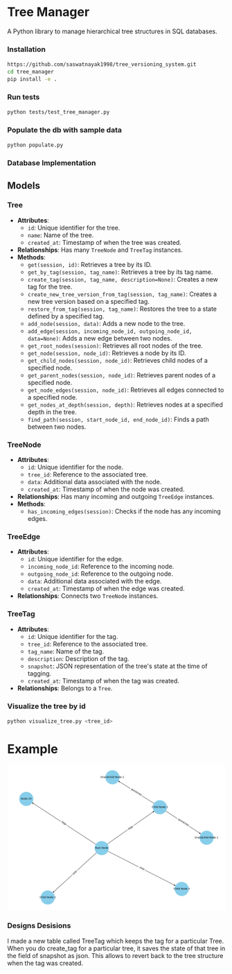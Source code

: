 # Tree Manager

A Python library to manage hierarchical tree structures in SQL databases.

### Installation

```bash
https://github.com/saswatnayak1998/tree_versioning_system.git
cd tree_manager
pip install -e .
```

### Run tests

```bash
python tests/test_tree_manager.py
```

### Populate the db with sample data

```bash
python populate.py
```

### Database Implementation

## Models

### Tree

- **Attributes**:
  - `id`: Unique identifier for the tree.
  - `name`: Name of the tree.
  - `created_at`: Timestamp of when the tree was created.
- **Relationships**: Has many `TreeNode` and `TreeTag` instances.
- **Methods**:
  - `get(session, id)`: Retrieves a tree by its ID.
  - `get_by_tag(session, tag_name)`: Retrieves a tree by its tag name.
  - `create_tag(session, tag_name, description=None)`: Creates a new tag for the tree.
  - `create_new_tree_version_from_tag(session, tag_name)`: Creates a new tree version based on a specified tag.
  - `restore_from_tag(session, tag_name)`: Restores the tree to a state defined by a specified tag.
  - `add_node(session, data)`: Adds a new node to the tree.
  - `add_edge(session, incoming_node_id, outgoing_node_id, data=None)`: Adds a new edge between two nodes.
  - `get_root_nodes(session)`: Retrieves all root nodes of the tree.
  - `get_node(session, node_id)`: Retrieves a node by its ID.
  - `get_child_nodes(session, node_id)`: Retrieves child nodes of a specified node.
  - `get_parent_nodes(session, node_id)`: Retrieves parent nodes of a specified node.
  - `get_node_edges(session, node_id)`: Retrieves all edges connected to a specified node.
  - `get_nodes_at_depth(session, depth)`: Retrieves nodes at a specified depth in the tree.
  - `find_path(session, start_node_id, end_node_id)`: Finds a path between two nodes.

### TreeNode

- **Attributes**:
  - `id`: Unique identifier for the node.
  - `tree_id`: Reference to the associated tree.
  - `data`: Additional data associated with the node.
  - `created_at`: Timestamp of when the node was created.
- **Relationships**: Has many incoming and outgoing `TreeEdge` instances.
- **Methods**:
  - `has_incoming_edges(session)`: Checks if the node has any incoming edges.

### TreeEdge

- **Attributes**:
  - `id`: Unique identifier for the edge.
  - `incoming_node_id`: Reference to the incoming node.
  - `outgoing_node_id`: Reference to the outgoing node.
  - `data`: Additional data associated with the edge.
  - `created_at`: Timestamp of when the edge was created.
- **Relationships**: Connects two `TreeNode` instances.

### TreeTag

- **Attributes**:
  - `id`: Unique identifier for the tag.
  - `tree_id`: Reference to the associated tree.
  - `tag_name`: Name of the tag.
  - `description`: Description of the tag.
  - `snapshot`: JSON representation of the tree's state at the time of tagging.
  - `created_at`: Timestamp of when the tag was created.
- **Relationships**: Belongs to a `Tree`.

### Visualize the tree by id

```bash
python visualize_tree.py <tree_id>
```

# Example

![Tree Structure](tree_figures/tree_visualization_1.png "Tree Structure Visualization")

### Designs Desisions

I made a new table called TreeTag which keeps the tag for a particular Tree. When you do create_tag for a particular tree, it saves the state of that tree in the field of snapshot as json. This allows to revert back to the tree structure when the tag was created.
